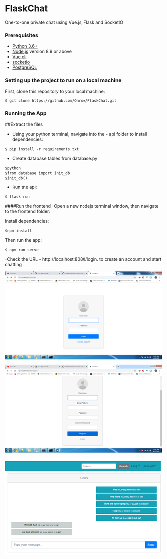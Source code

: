 # FlaskChat
One-to-one private chat using Vue.js, Flask and SocketIO


###  Prerequisites
- [Python 3.6+](https://www.python.org/)
- [Node.js](https://nodejs.org/) version 8.9 or above
- [Vue cli](https://cli.vuejs.org/guide/installation.html)
- [socketio](https://socket.io/)
- [PostgreSQL](https://www.postgresql.org/)


### Setting up the project to run on a local machine
First, clone this repository to your local machine:

```sh
$ git clone https://github.com/Onroe/FlaskChat.git
```

### Running the App

##Extract the files 

- Using your python terminal, navigate into the - api folder to install dependencies:

```
$ pip install -r requirements.txt
```
- Create database tables from database.py

```
$python
$from database import init_db
$init_db()
```
- Run the api:
```
$ flask run
```

####Run the frontend
-Open a new nodejs terminal window, then navigate to the frontend folder:

Install dependencies:
```
$npm install

```

Then run the app:

```
$ npm run serve
```
-Check the URL  - http://localhost:8080/login. to create an account and start chatting

![Screenshot](login.png)

![Screenshot](signup.png)

![Screenshot](chats.PNG)





